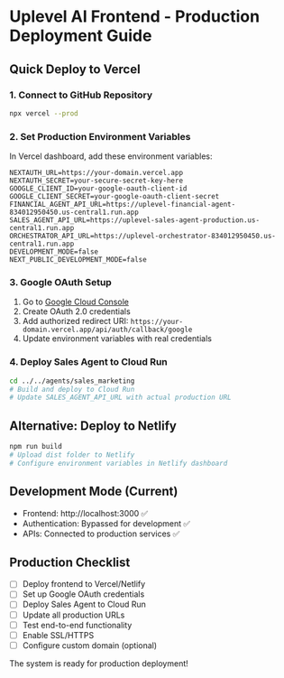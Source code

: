 # Uplevel AI Frontend - Production Deployment Guide

## Quick Deploy to Vercel

### 1. Connect to GitHub Repository
```bash
npx vercel --prod
```

### 2. Set Production Environment Variables
In Vercel dashboard, add these environment variables:

```
NEXTAUTH_URL=https://your-domain.vercel.app
NEXTAUTH_SECRET=your-secure-secret-key-here
GOOGLE_CLIENT_ID=your-google-oauth-client-id
GOOGLE_CLIENT_SECRET=your-google-oauth-client-secret
FINANCIAL_AGENT_API_URL=https://uplevel-financial-agent-834012950450.us-central1.run.app
SALES_AGENT_API_URL=https://uplevel-sales-agent-production.us-central1.run.app
ORCHESTRATOR_API_URL=https://uplevel-orchestrator-834012950450.us-central1.run.app
DEVELOPMENT_MODE=false
NEXT_PUBLIC_DEVELOPMENT_MODE=false
```

### 3. Google OAuth Setup
1. Go to [Google Cloud Console](https://console.cloud.google.com)
2. Create OAuth 2.0 credentials
3. Add authorized redirect URI: `https://your-domain.vercel.app/api/auth/callback/google`
4. Update environment variables with real credentials

### 4. Deploy Sales Agent to Cloud Run
```bash
cd ../../agents/sales_marketing
# Build and deploy to Cloud Run
# Update SALES_AGENT_API_URL with actual production URL
```

## Alternative: Deploy to Netlify

```bash
npm run build
# Upload dist folder to Netlify
# Configure environment variables in Netlify dashboard
```

## Development Mode (Current)
- Frontend: http://localhost:3000 ✅
- Authentication: Bypassed for development ✅ 
- APIs: Connected to production services ✅

## Production Checklist
- [ ] Deploy frontend to Vercel/Netlify
- [ ] Set up Google OAuth credentials  
- [ ] Deploy Sales Agent to Cloud Run
- [ ] Update all production URLs
- [ ] Test end-to-end functionality
- [ ] Enable SSL/HTTPS
- [ ] Configure custom domain (optional)

The system is ready for production deployment!
